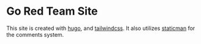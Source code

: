 # Go Red Team Site

This site is created with [hugo](), and [tailwindcss](). It also utilizes [staticman]() for the comments system.
